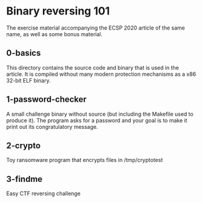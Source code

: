 # Binary reversing 101

The exercise material accompanying the ECSP 2020 article of the same name, as well as some bonus material.

## 0-basics

This directory contains the source code and binary that is used in the article.
It is compiled without many modern protection mechanisms as a x86 32-bit ELF binary.

## 1-password-checker

A small challenge binary without source (but including the Makefile used to produce it).
The program asks for a password and your goal is to make it print out its congratulatory message.

## 2-crypto

Toy ransomware program that encrypts files in /tmp/cryptotest

## 3-findme

Easy CTF reversing challenge

